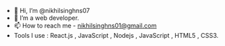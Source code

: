 - 👋 Hi, I’m @nikhilsinghns07
- 👀 I’m a web developer.
- 📫 How to reach me - nikhilsinghns01@gmail.com
- Tools I use : React.js , JavaScript , Nodejs , JavaScript , HTML5 , CSS3.

<!---
nikhilsinghns07/nikhilsinghns07 is a ✨ special ✨ repository because its `README.md` (this file) appears on your GitHub profile.
You can click the Preview link to take a look at your changes.
--->
